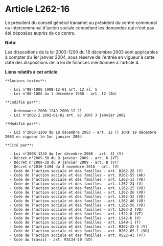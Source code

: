 # Article L262-16

Le président du conseil général transmet au président du centre communal ou intercommunal d'action sociale compétent les
demandes qui n'ont pas été déposées auprès de ce centre.

**Nota:**

Les dispositions de la loi 2003-1200 du 18 décembre 2003 sont applicables à compter du 1er janvier 2004, sous réserve de
l'entrée en vigueur à cette date des dispositions de la loi de finances mentionnée à l'article 4.

**Liens relatifs à cet article**

	**Anciens textes**:

	  - Loi n°88-1088 1988-12-01 art. 12 al. 5
	  - Loi n°88-1088 du 1 décembre 1988 - art. 12 (Ab)

	**Codifié par**:

	  - Ordonnance 2000-1249 2000-12-21
	  - Loi n°2002-2 2002-01-02 art. 87 JORF 3 janvier 2002

	**Modifié par**:

	  - Loi n°2003-1200 du 18 décembre 2003 - art. 12 () JORF 19 décembre 2003 en vigueur le 1er janvier 2004

	**Cité par**:

	  - Loi n°2008-1249 du 1er décembre 2008 - art. 31 (V)
	  - Décret n°2009-30 du 9 janvier 2009 - art. 6 (VT)
	  - Décret n°2009-30 du 9 janvier 2009 - art. 8 (VT)
	  - Décret n°2016-1494 du 4 novembre 2016 - art. (V)
	  - Code de l'action sociale et des familles - art. D262-26 (V)
	  - Code de l'action sociale et des familles - art. D262-55 (Ab)
	  - Code de l'action sociale et des familles - art. L262-13 (VD)
	  - Code de l'action sociale et des familles - art. L262-24 (V)
	  - Code de l'action sociale et des familles - art. L262-25 (VD)
	  - Code de l'action sociale et des familles - art. L262-26 (VD)
	  - Code de l'action sociale et des familles - art. L262-32 (VD)
	  - Code de l'action sociale et des familles - art. L262-40 (VD)
	  - Code de l'action sociale et des familles - art. L262-56 (VD)
	  - Code de l'action sociale et des familles - art. L263-2 (VD)
	  - Code de l'action sociale et des familles - art. L522-8 (VT)
	  - Code de l'action sociale et des familles - art. L542-6 (V)
	  - Code de l'action sociale et des familles - art. L549-1 (T)
	  - Code de l'action sociale et des familles - art. R262-25-5 (V)
	  - Code de l'action sociale et des familles - art. R262-65-1 (VD)
	  - Code de l'action sociale et des familles - art. R522-43 (VT)
	  - Code du travail - art. R5134-20 (VD)
